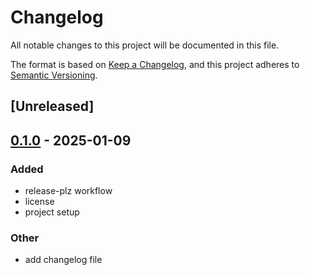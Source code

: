 # Changelog

All notable changes to this project will be documented in this file.

The format is based on [Keep a Changelog](https://keepachangelog.com/en/1.0.0/),
and this project adheres to [Semantic Versioning](https://semver.org/spec/v2.0.0.html).

## [Unreleased]

## [0.1.0](https://github.com/code-sleuth/scrutiny/releases/tag/v0.1.0) - 2025-01-09

### Added

- release-plz workflow
- license
- project setup

### Other

- add changelog file
